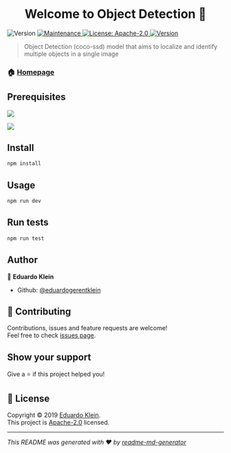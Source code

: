 <h1 align="center">Welcome to Object Detection 👋</h1>
<p>
  <img alt="Version" src="https://img.shields.io/badge/version-1.0.0-pink.svg?cacheSeconds=2592000" />
  <a href="https://github.com/eduardogerentklein/tfjs-object-detection/graphs/commit-activity" target="_blank">
    <img alt="Maintenance" src="https://img.shields.io/badge/Maintained%3F-yes-green.svg" />
  </a>
  <a href="https://github.com/eduardogerentklein/tfjs-object-detection/blob/master/LICENSE" target="_blank">
    <img alt="License: Apache-2.0" src="https://img.shields.io/badge/license-Apache--2.0-blue" />
  </a>
  <a href="https://travis-ci.com/eduardogerentklein/tfjs-object-detection">
    <img alt="Version" src="https://travis-ci.com/eduardogerentklein/tfjs-object-detection.svg?token=uz2wuFLvdjR3J4MKq2dE&branch=master">
  </a>
</p>

> Object Detection (coco-ssd) model that aims to localize and identify multiple objects in a single image

### 🏠 [Homepage](https://github.com/eduardogerentklein/tfjs-object-detection#readme)

## Prerequisites

<p>
  <img src="https://img.shields.io/badge/node-%3E%3D11.12.0-pink.svg" />
</p>
<p>
  <img src="https://img.shields.io/badge/npm-%3E%3D6.x-red.svg" />
</p>
  

## Install

```sh
npm install
```

## Usage

```sh
npm run dev  
```

## Run tests

```sh
npm run test
```

## Author

👤 **Eduardo Klein**

* Github: [@eduardogerentklein](https://github.com/eduardogerentklein)

## 🤝 Contributing

Contributions, issues and feature requests are welcome!<br />Feel free to check [issues page](https://github.com/eduardogerentklein/tfjs-object-detection/issues).

## Show your support

Give a ⭐️ if this project helped you!

## 📝 License

Copyright © 2019 [Eduardo Klein](https://github.com/eduardogerentklein).<br />
This project is [Apache-2.0](https://github.com/eduardogerentklein/tfjs-object-detection/blob/master/LICENSE) licensed.

***
_This README was generated with ❤️ by [readme-md-generator](https://github.com/kefranabg/readme-md-generator)_